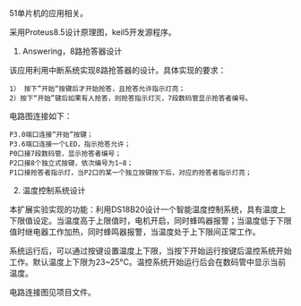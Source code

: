 51单片机的应用相关。

采用Proteus8.5设计原理图，keil5开发源程序。

1. Answering，8路抢答器设计

该应用利用中断系统实现8路抢答器的设计。具体实现的要求：

```
1） 按下”开始“按键后才开始抢答，且抢答允许指示灯亮；
2）按下“开始”键后如果有人抢答，则抢答指示灯灭，7段数码管显示抢答者编号。
```

电路图连接如下：

	P3.0端口连接“开始”按键；
	P3.6端口连接一个LED，指示抢答允许；
	P0口接7段数码管，显示抢答者编号；
	P2口接8个独立式按键，依次编号为1~8；
	P1口接抢答者指示灯，当P2口的某一个独立按键按下后，对应的抢答者指示灯亮；

2. 温度控制系统设计

本扩展实验实现的功能：利用DS18B20设计一个智能温度控制系统，具有温度上下限值设定。当温度高于上限值时，电机开启，同时蜂鸣器报警；当温度低于下限值时继电器工作加热，同时蜂鸣器报警，当温度处于上下限间正常工作。

系统运行后，可以通过按键设置温度上下限，当按下开始运行按键后温控系统开始工作。默认温度上下限为23~25°C。温控系统开始运行后会在数码管中显示当前温度。

电路连接图见项目文件。


